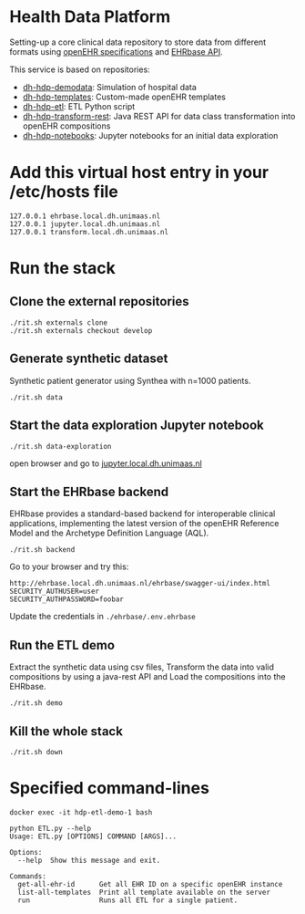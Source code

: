 # Health Data Platform

Setting-up a core clinical data repository to store data from different formats using [openEHR specifications](https://specifications.openehr.org/) and [EHRbase API](https://ehrbase.org/about-ehrbase/).

This service is based on repositories:
- [dh-hdp-demodata](https://github.com/MaastrichtUniversity/dh-hdp-demodata): Simulation of hospital data
- [dh-hdp-templates](https://github.com/MaastrichtUniversity/dh-hdp-templates): Custom-made openEHR templates
- [dh-hdp-etl](https://github.com/MaastrichtUniversity/dh-hdp-etl): ETL Python script
- [dh-hdp-transform-rest](https://github.com/MaastrichtUniversity/dh-hdp-transform-rest): Java REST API for data class transformation into openEHR compositions
- [dh-hdp-notebooks](https://github.com/MaastrichtUniversity/dh-hdp-notebooks): Jupyter notebooks for an initial data exploration

# Add this virtual host entry in your /etc/hosts file
```
127.0.0.1 ehrbase.local.dh.unimaas.nl
127.0.0.1 jupyter.local.dh.unimaas.nl
127.0.0.1 transform.local.dh.unimaas.nl
```

# Run the stack

## Clone the external repositories

```
./rit.sh externals clone
./rit.sh externals checkout develop
```

## Generate synthetic dataset

Synthetic patient generator using Synthea with n=1000 patients.

```
./rit.sh data
```

## Start the data exploration Jupyter notebook

```
./rit.sh data-exploration
```
open browser and go to [jupyter.local.dh.unimaas.nl](http://jupyter.local.dh.unimaas.nl)

## Start the EHRbase backend

EHRbase provides a standard-based backend for interoperable clinical applications, implementing the latest version of the openEHR Reference Model and the Archetype Definition Language (AQL).

```
./rit.sh backend
```

Go to your browser and try this:
```
http://ehrbase.local.dh.unimaas.nl/ehrbase/swagger-ui/index.html
SECURITY_AUTHUSER=user
SECURITY_AUTHPASSWORD=foobar
```
Update the credentials in `./ehrbase/.env.ehrbase`

## Run the ETL demo

Extract the synthetic data using csv files, Transform the data into valid compositions by using a java-rest API and Load the compositions into the EHRbase.

```
./rit.sh demo
```

## Kill the whole stack

```
./rit.sh down
```


# Specified command-lines
```
docker exec -it hdp-etl-demo-1 bash
```

```
python ETL.py --help
Usage: ETL.py [OPTIONS] COMMAND [ARGS]...

Options:
  --help  Show this message and exit.

Commands:
  get-all-ehr-id      Get all EHR ID on a specific openEHR instance
  list-all-templates  Print all template available on the server
  run                 Runs all ETL for a single patient.
```
